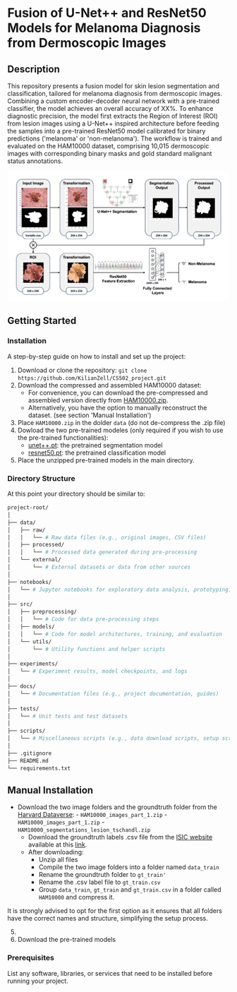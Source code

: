 # Fusion of U-Net++ and ResNet50 Models for Melanoma Diagnosis from Dermoscopic Images

## Description

This repository presents a fusion model for skin lesion segmentation and classification, tailored for melanoma diagnosis from dermoscopic images. Combining a custom encoder-decoder neural network with a pre-trained classifier, the model achieves an overall accuracy of XX%. To enhance diagnostic precision, the model first extracts the Region of Interest (ROI) from lesion images using a U-Net++ inspired architecture before feeding the samples into a pre-trained ResNet50 model calibrated for binary predictions ('melanoma' or 'non-melanoma'). The workflow is trained and evaluated on the HAM10000 dataset, comprising 10,015 dermoscopic images with corresponding binary masks and gold standard malignant status annotations.

<img src="figures/fig2.png" alt="Image Alt Text" width="1000"/>

## Getting Started

### Installation
A step-by-step guide on how to install and set up the project:
1. Download or clone the repository: `git clone https://github.com/KilianZell/CS502_project.git`
2. Download the compressed and assembled HAM10000 dataset:
   - For convenience, you can download the pre-compressed and assembled version directly from [HAM10000.zip](https://drive.google.com/file/d/1suJWzU8Oc4yJJraoR6ARsDSo-HFOFNmy/view?usp=share_link).
   - Alternatively, you have the option to manually reconstruct the dataset. (see section 'Manual Installation')
3. Place `HAM10000.zip` in the dolder `data` (do not de-compress the .zip file)
3. Dowload the two pre-trained modeles (only required if you wish to use the pre-trained functionalities):
   - [unet++.pt](...): the pretrained segmentation model
   - [resnet50.pt](...): the pretrained classification model
4. Place the unzipped pre-trained models in the main directory.

### Directory Structure
At this point your directory should be similar to:
```bash
project-root/
│
├── data/
│   ├── raw/
│   │   └── # Raw data files (e.g., original images, CSV files)
│   ├── processed/
│   │   └── # Processed data generated during pre-processing
│   └── external/
│       └── # External datasets or data from other sources
│
├── notebooks/
│   └── # Jupyter notebooks for exploratory data analysis, prototyping, etc.
│
├── src/
│   ├── preprocessing/
│   │   └── # Code for data pre-processing steps
│   ├── models/
│   │   └── # Code for model architectures, training, and evaluation
│   └── utils/
│       └── # Utility functions and helper scripts
│
├── experiments/
│   └── # Experiment results, model checkpoints, and logs
│
├── docs/
│   └── # Documentation files (e.g., project documentation, guides)
│
├── tests/
│   └── # Unit tests and test datasets
│
├── scripts/
│   └── # Miscellaneous scripts (e.g., data download scripts, setup scripts)
│
├── .gitignore
├── README.md
└── requirements.txt
```
      
      
      
      
      
      
      
      
      
      
## Manual Installation
-  Download the two image folders and the groundtruth folder from the [Harvard Dataverse](https://dataverse.harvard.edu/dataset.xhtml?persistentId=doi:10.7910/DVN/DBW86T):
         -  `HAM10000_images_part_1.zip`
         - `HAM10000_images_part_1.zip`
         - `HAM10000_segmentations_lesion_tschandl.zip`
      -  Download the groundtruth labels .csv file from the [ISIC website](https://challenge.isic-archive.com/data/#2018) available at this [link](https://isic-challenge-data.s3.amazonaws.com/2018/ISIC2018_Task3_Training_GroundTruth.zip).
      -  After downloading:
         - Unzip all files
         - Compile the two image folders into a folder named `data_train`
         - Rename the groundtruth folder to `gt_train'`
         - Rename the .csv label file to `gt_train.csv`
         - Group `data_train`, `gt_train` and `gt_train.csv` in a folder called `HAM10000` and compress it.

It is strongly advised to opt for the first option as it ensures that all folders have the correct names and structure, simplifying the setup process.


5. 
4. Download the pre-trained models


### Prerequisites

List any software, libraries, or services that need to be installed before running your project.

